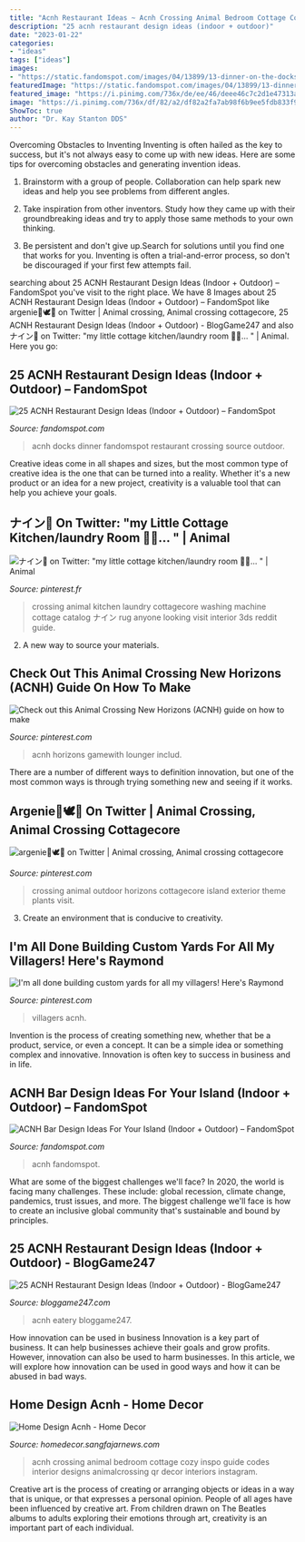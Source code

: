 ```yaml
---
title: "Acnh Restaurant Ideas ~ Acnh Crossing Animal Bedroom Cottage Cozy Inspo Guide Codes Interior Designs Animalcrossing Qr Decor Interiors Instagram"
description: "25 acnh restaurant design ideas (indoor + outdoor)"
date: "2023-01-22"
categories:
- "ideas"
tags: ["ideas"]
images:
- "https://static.fandomspot.com/images/04/13899/13-dinner-on-the-docks-acnh.jpg"
featuredImage: "https://static.fandomspot.com/images/04/13899/13-dinner-on-the-docks-acnh.jpg"
featured_image: "https://i.pinimg.com/736x/de/ee/46/deee46c7c2d1e47313a5920c56a126b0.jpg"
image: "https://i.pinimg.com/736x/df/82/a2/df82a2fa7ab98f6b9ee5fdb833f9e818.jpg"
ShowToc: true
author: "Dr. Kay Stanton DDS"
---
```



Overcoming Obstacles to Inventing
Inventing is often hailed as the key to success, but it's not always easy to come up with new ideas. Here are some tips for overcoming obstacles and generating invention ideas.
1. Brainstorm with a group of people. Collaboration can help spark new ideas and help you see problems from different angles.

2. Take inspiration from other inventors. Study how they came up with their groundbreaking ideas and try to apply those same methods to your own thinking.

3. Be persistent and don't give up.Search for solutions until you find one that works for you. Inventing is often a trial-and-error process, so don't be discouraged if your first few attempts fail.

	

		
searching about 25 ACNH Restaurant Design Ideas (Indoor + Outdoor) – FandomSpot you've visit to the right place. We have 8 Images about 25 ACNH Restaurant Design Ideas (Indoor + Outdoor) – FandomSpot like argenie🌿🕊🍂 on Twitter | Animal crossing, Animal crossing cottagecore, 25 ACNH Restaurant Design Ideas (Indoor + Outdoor) - BlogGame247 and also ナイン🌻 on Twitter: &quot;my little cottage kitchen/laundry room 🧺🌾… &quot; | Animal. Here you go:
		
    
## 25 ACNH Restaurant Design Ideas (Indoor + Outdoor) – FandomSpot

<img loading=lazy src="https://static.fandomspot.com/images/04/13899/13-dinner-on-the-docks-acnh.jpg" onerror="this.onerror=null;this.src='https://tse4.mm.bing.net/th?id=OIP.pi5YO9GBUvDLU4CMGqPuRQHaET&amp;pid=15.1';" alt="25 ACNH Restaurant Design Ideas (Indoor + Outdoor) – FandomSpot">

_Source: fandomspot.com_

>acnh docks dinner fandomspot restaurant crossing source outdoor. 

	

Creative ideas come in all shapes and sizes, but the most common type of creative idea is the one that can be turned into a reality. Whether it's a new product or an idea for a new project, creativity is a valuable tool that can help you achieve your goals.

    
## ナイン🌻 On Twitter: &quot;my Little Cottage Kitchen/laundry Room 🧺🌾… &quot; | Animal

<img loading=lazy src="https://i.pinimg.com/736x/de/ee/46/deee46c7c2d1e47313a5920c56a126b0.jpg" onerror="this.onerror=null;this.src='https://tse4.mm.bing.net/th?id=OIP.8FcMCZ8tE5StPty69qGqqAHaEK&amp;pid=15.1';" alt="ナイン🌻 on Twitter: &quot;my little cottage kitchen/laundry room 🧺🌾… &quot; | Animal">

_Source: pinterest.fr_

>crossing animal kitchen laundry cottagecore washing machine cottage catalog ナイン rug anyone looking visit interior 3ds reddit guide. 

	

2. A new way to source your materials.

    
## Check Out This Animal Crossing New Horizons (ACNH) Guide On How To Make

<img loading=lazy src="https://i.pinimg.com/736x/b1/ea/50/b1ea50436cb3cb2c9b8b4aa9ebe3531c.jpg" onerror="this.onerror=null;this.src='https://tse4.mm.bing.net/th?id=OIP.Umgp36zfsg4UKtqkn9ef-QHaD4&amp;pid=15.1';" alt="Check out this Animal Crossing New Horizons (ACNH) guide on how to make">

_Source: pinterest.com_

>acnh horizons gamewith lounger includ. 

	

There are a number of different ways to definition innovation, but one of the most common ways is through trying something new and seeing if it works.

    
## Argenie🌿🕊🍂 On Twitter | Animal Crossing, Animal Crossing Cottagecore

<img loading=lazy src="https://i.pinimg.com/736x/ae/ce/02/aece029e0827beead77252c0eb464efe.jpg" onerror="this.onerror=null;this.src='https://tse2.mm.bing.net/th?id=OIP.Z3VBpXHPhiou2yvyspOuyAHaEK&amp;pid=15.1';" alt="argenie🌿🕊🍂 on Twitter | Animal crossing, Animal crossing cottagecore">

_Source: pinterest.com_

>crossing animal outdoor horizons cottagecore island exterior theme plants visit. 

	

3. Create an environment that is conducive to creativity.

    
## I&#039;m All Done Building Custom Yards For All My Villagers! Here&#039;s Raymond

<img loading=lazy src="https://i.pinimg.com/736x/df/82/a2/df82a2fa7ab98f6b9ee5fdb833f9e818.jpg" onerror="this.onerror=null;this.src='https://tse2.mm.bing.net/th?id=OIP.EU2HD4DB828oa4-33GDJ2wHaEK&amp;pid=15.1';" alt="I&#039;m all done building custom yards for all my villagers! Here&#039;s Raymond">

_Source: pinterest.com_

>villagers acnh. 

	

Invention is the process of creating something new, whether that be a product, service, or even a concept. It can be a simple idea or something complex and innovative. Innovation is often key to success in business and in life.

    
## ACNH Bar Design Ideas For Your Island (Indoor + Outdoor) – FandomSpot

<img loading=lazy src="https://static.fandomspot.com/images/05/14435/07-indoor-pub-area-acnh.jpg" onerror="this.onerror=null;this.src='https://tse1.mm.bing.net/th?id=OIP.UjsAUbo2D9g4zo-0cDcMoAHaEK&amp;pid=15.1';" alt="ACNH Bar Design Ideas For Your Island (Indoor + Outdoor) – FandomSpot">

_Source: fandomspot.com_

>acnh fandomspot. 

	

What are some of the biggest challenges we'll face?
In 2020, the world is facing many challenges. These include: global recession, climate change, pandemics, trust issues, and more. The biggest challenge we'll face is how to create an inclusive global community that's sustainable and bound by principles.

    
## 25 ACNH Restaurant Design Ideas (Indoor + Outdoor) - BlogGame247

<img loading=lazy src="https://bloggame247.com/wp-content/uploads/2021/05/06-vineyard-eatery-acnh.jpg" onerror="this.onerror=null;this.src='https://tse2.mm.bing.net/th?id=OIP.0hYxHYW3YYOnOI-Tftig_gHaFP&amp;pid=15.1';" alt="25 ACNH Restaurant Design Ideas (Indoor + Outdoor) - BlogGame247">

_Source: bloggame247.com_

>acnh eatery bloggame247. 

	

How innovation can be used in business
Innovation is a key part of business. It can help businesses achieve their goals and grow profits. However, innovation can also be used to harm businesses. In this article, we will explore how innovation can be used in good ways and how it can be abused in bad ways.

    
## Home Design Acnh - Home Decor

<img loading=lazy src="https://i.pinimg.com/originals/3d/3a/6b/3d3a6b0fbdc1e9ab63a3db9101ebca14.png" onerror="this.onerror=null;this.src='https://tse1.mm.bing.net/th?id=OIP.yCtx-TBcQW-HgLiYx80NTwHaEK&amp;pid=15.1';" alt="Home Design Acnh - Home Decor">

_Source: homedecor.sangfajarnews.com_

>acnh crossing animal bedroom cottage cozy inspo guide codes interior designs animalcrossing qr decor interiors instagram. 

	

Creative art is the process of creating or arranging objects or ideas in a way that is unique, or that expresses a personal opinion. People of all ages have been influenced by creative art. From children drawn on The Beatles albums to adults exploring their emotions through art, creativity is an important part of each individual.

